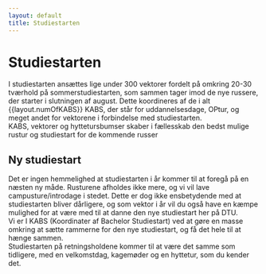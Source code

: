 ```yaml
---
layout: default
title: Studiestarten
---
```

<h1>Studiestarten</h1>


<p>
    I studiestarten ansættes lige under 300 vektorer fordelt på omkring 20-30 tværhold på sommerstudiestarten, som sammen tager imod de nye russere, der starter i slutningen af august. Dette koordineres af de i alt {{layout.numOfKABS}} KABS, der står for uddannelsesdage, OPtur, og meget andet for vektorene i forbindelse med studiestarten. <br> 
    KABS, vektorer og hyttetursbumser skaber i fællesskab den bedst mulige rustur og studiestart for de kommende russer <br>

</p>

<h2>Ny studiestart </h2>

<p>
Det er ingen hemmelighed at studiestarten i år kommer til at foregå på en næsten ny måde. Rusturene afholdes ikke mere, og vi vil lave campusture/introdage i stedet. Dette er dog ikke ensbetydende med at studiestarten bliver dårligere, og som vektor i år vil du også have en kæmpe mulighed for at være med til at danne den nye studiestart her på DTU. <br> 
Vi er I KABS (Koordinater af Bachelor Studiestart) ved at gøre en masse omkring at sætte rammerne for den nye studiestart, og få det hele til at hænge sammen.  <br> 
Studiestarten på retningsholdene kommer til at være det samme som tidligere, med en velkomstdag, kagemøder og en hyttetur, som du kender det. <br> 
<p>
    


    

<!-- Vinterstarten er d?d :(
Til vinterstarten hyres omkring {{layout.numOfWVectors}} vektorer fordelt på {{layout.numOfWCKABS}} tværhold, der tager imod de nye studerende som starter til januar til vinter <b>2025</b>.  -->

<!-- OLD (2022)

I studiestarten ansættes ca. {{layout.numOfVectors}} vektorer fordelt på {{layout.numOfKABS}} hold til sommerstudiestarten og ca. {{layout.numOfWVectors}} vektorer fordelt på {{layout.numOfWCKABS}} hold til vinterstudiestarten, som sammen tager imod de nye russer, der starter til august til sommer og januar til vinter. Dette koordineres af de {{layout.numOfKABS}} KABS, som står for uddannelsesdage, OPtur og meget andet i forbindelse med studiestarten. KABS, vektorer og hyttebumser skaber i fællesskab den bedst mulige studiestart for de kommende russer.

-->
<!-- Gammel tekst
I studiestarten ansættes lige under 300 vektorer fordelt på <b>???</b> tværhold til sommerstudiestarten, som sammen tager imod de nye russer, der starter til august til sommer.<br>
Dette koordineres af de i alt <b> {{layout.numOfKABS}} </b> KABS, der står for uddannelsesdage, OPtur, og meget andet i forbindelse med studiestarten. <br>
I studiestarten ansættes lige under 300 vektorer fordelt på omkring 20-30 tværhold til sommerstudiestarten, som sammen tager imod de nye russere, der starter i slutningen af august.
Til vinterstarten hyres omkring {{layout.numOfWVectors}} vektorer fordelt på {{layout.numOfWCKABS}} tværhold, der tager imod de nye studerende som starter til januar til vinter <b>2025</b>. <br>
Dette koordineres af de i alt {{layout.numOfKABS}} KABS, der står for uddannelsesdage, OPtur, og meget andet i forbindelse med studiestarten. <br>
<br>
KABS, vektorer og hyttebumser skaber i fællesskab den bedst mulige rustur og studiestart for de kommende russer.
-->
